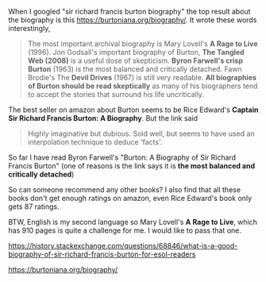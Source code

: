 When I googled "sir richard francis burton biography" the top result about the biography is this https://burtoniana.org/biography/. It wrote these words interestingly,

> The most important archival biography is Mary Lovell's **A Rage to Live** (1996). Jon Godsall's important biography of Burton, **The Tangled Web (2008)** is a useful dose of skepticism. **Byron Farwell's crisp Burton** (1963) is the most balanced and critically detached. Fawn Brodie's The **Devil Drives** (1967) is still very readable. **All biographies of Burton should be read skeptically** as many of his biographers tend to accept the stories that surround his life uncritically.

The best seller on amazon about Burton seems to be Rice Edward's **Captain Sir Richard Francis Burton: A Biography**. But the link said

> Highly imaginative but dubious. Sold well, but seems to have used an interpolation technique to deduce 'facts'.

So far I have read Byron Farwell's "Burton: A Biography of Sir Richard Francis Burton" (one of reasons is the link says it is **the most balanced and critically detached**)

So can someone recommend any other books? I also find that all these books don't get enough ratings on amazon, even Rice Edward's book only gets 87 ratings.

BTW, English is my second language so Mary Lovell's **A Rage to Live**, which has 910 pages is quite a challenge for me. I would like to pass that one.

https://history.stackexchange.com/questions/68846/what-is-a-good-biography-of-sir-richard-francis-burton-for-esol-readers

https://burtoniana.org/biography/